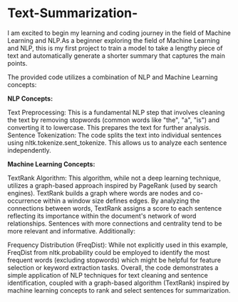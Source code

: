 # Text-Summarization-
I am excited to begin my learning and coding journey in the field of Machine Learning and NLP.As a beginner exploring the field of Machine Learning and NLP, this is my first project to train a model to take a lengthy piece of text and automatically generate a shorter summary that captures the main points.

The provided code utilizes a combination of NLP and Machine Learning concepts:

**NLP Concepts:**

Text Preprocessing: This is a fundamental NLP step that involves cleaning the text by removing stopwords (common words like "the", "a", "is") and converting it to lowercase. This prepares the text for further analysis.
Sentence Tokenization: The code splits the text into individual sentences using nltk.tokenize.sent_tokenize. This allows us to analyze each sentence independently.

**Machine Learning Concepts:**

TextRank Algorithm: This algorithm, while not a deep learning technique, utilizes a graph-based approach inspired by PageRank (used by search engines). TextRank builds a graph where words are nodes and co-occurrence within a window size defines edges. By analyzing the connections between words, TextRank assigns a score to each sentence reflecting its importance within the document's network of word relationships. Sentences with more connections and centrality tend to be more relevant and informative.
Additionally:

Frequency Distribution (FreqDist): While not explicitly used in this example, FreqDist from nltk.probability could be employed to identify the most frequent words (excluding stopwords) which might be helpful for feature selection or keyword extraction tasks.
Overall, the code demonstrates a simple application of NLP techniques for text cleaning and sentence identification, coupled with a graph-based algorithm (TextRank) inspired by machine learning concepts to rank and select sentences for summarization.

